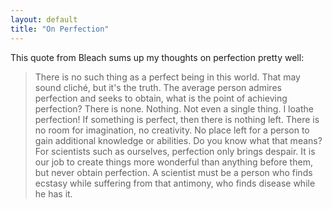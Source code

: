 ```yaml
---
layout: default
title: "On Perfection"
---
```


This quote from Bleach sums up my thoughts on perfection pretty well:

> There is no such thing as a perfect being in this world. That may sound
cliché, but it's the truth. The average person admires perfection and seeks
to obtain, what is the point of achieving perfection? There is none.
Nothing. Not even a single thing. I loathe perfection! If something is
perfect, then there is nothing left. There is no room for imagination, no
creativity. No place left for a person to gain additional knowledge or
abilities. Do you know what that means? For scientists such as ourselves,
perfection only brings despair. It is our job to create things more wonderful
than anything before them, but never obtain perfection. A scientist must be a
person who finds ecstasy while suffering from that antimony, who finds disease
while he has it.
